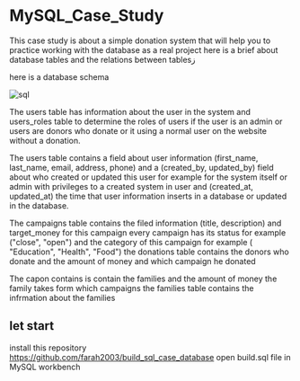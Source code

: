 # MySQL_Case_Study
This case study is about a simple donation system that will help you to practice working with the database as a real project
here is a brief about database tables and the relations between tablesز

here is  a database schema 

![sql](https://user-images.githubusercontent.com/59260120/224130543-f373f3a3-a710-4e40-9709-e2f336b53f68.png)


The users table has information about the user in the system 
and users_roles table to determine the roles of users if the user is an admin or users are donors who donate or it using a normal user on the website without a donation.

The users table contains a field about user information (first_name, last_name, email, address, phone) and a (created_by, updated_by) field about who created or updated this user for example for the system itself or admin with privileges to a created system in user and (created_at, updated_at) the time that user information inserts in a database or updated in the database.

The campaigns table contains the filed information (title, description)  and target_money for this campaign every campaign has its status for example ("close", "open") and the category of this campaign for example ( "Education", "Health", "Food")
the donations table contains the donors who donate and the amount of money and which campaign he donated 

The capon contains is contain the families and the amount of money the family takes form which campaigns 
the families table contains the infrmation about the families 

## let start
install this repository https://github.com/farah2003/build_sql_case_database 
open build.sql file in MySQL workbench
